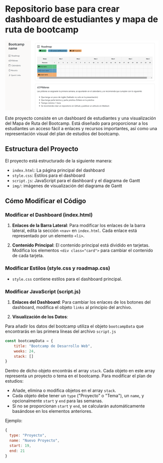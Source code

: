 # Repositorio base para crear dashboard de estudiantes y mapa de ruta de bootcamp 
<img src="./img/roadmap_base.PNG">

Este proyecto consiste en un dashboard de estudiantes y una visualización del Mapa de Ruta del Bootcamp. Está diseñado para proporcionar a los estudiantes un acceso fácil a enlaces y recursos importantes, así como una representación visual del plan de estudios del bootcamp.

## Estructura del Proyecto

El proyecto está estructurado de la siguiente manera:

- `index.html`: La página principal del dashboard
- `style.css`: Estilos para el dashboard
- `script.js`: JavaScript para el dashboard y el diagrama de Gantt
- `img/`: imágenes de visualización del diagrama de Gantt


## Cómo Modificar el Código

### Modificar el Dashboard (index.html)

1. **Enlaces de la Barra Lateral**: Para modificar los enlaces de la barra lateral, edita la sección `<nav>` en `index.html`. Cada enlace está representado por un elemento `<li>`.

2. **Contenido Principal**: El contenido principal está dividido en tarjetas. Modifica los elementos `<div class="card">` para cambiar el contenido de cada tarjeta.


### Modificar Estilos (style.css y roadmap.css)

- `style.css` contiene estilos para el dashboard principal.


### Modificar JavaScript (script.js)

1. **Enlaces del Dashboard**: Para cambiar los enlaces de los botones del dashboard, modifica el objeto `links` al principio del archivo.

2. **Visualización de los Datos**:

  Para añadir los datos del bootcamp utiliza el objeto `bootcampData` que encontrarás en las primera líneas del archivo `script.js`

  ```javascript
  const bootcampData = {
      title: "Bootcamp de Desarrollo Web",
      weeks: 24,
      stack: []
  }
   ````
  Dentro de dicho objeto encontrás el array `stack`.
  Cada objeto en este array representa un proyecto o tema en el bootcamp. Para modificar el plan de estudios:

   - Añade, elimina o modifica objetos en el array `stack`.
   - Cada objeto debe tener un `type` ("Proyecto" o "Tema"), un `name`, y opcionalmente `start` y `end` para las semanas.
   - Si no se proporcionan `start` y `end`, se calcularán automáticamente basándose en los elementos anteriores.

   Ejemplo:
   ```javascript
   {
     type: "Proyecto",
     name: "Nuevo Proyecto",
     start: 19,
     end: 21
   }
   ```




